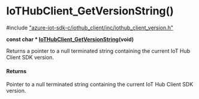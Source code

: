 # IoTHubClient_GetVersionString()

\#include ["azure-iot-sdk-c/iothub_client/inc/iothub_client_version.h"](../iot-c-ref-iothub-client-version-h.md)  

**const char * [IoTHubClient_GetVersionString](#iothub__client__version_8h_1ad8bb41067344bbe6676b2edf7dc65be4)(void)**

Returns a pointer to a null terminated string containing the current IoT Hub Client SDK version.

#### Returns
Pointer to a null terminated string containing the current IoT Hub Client SDK version.

